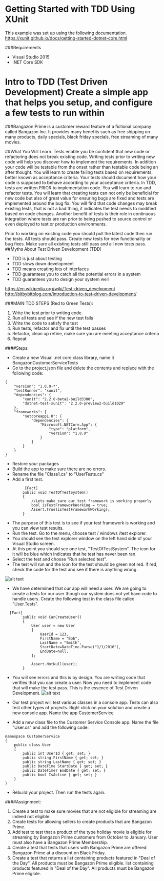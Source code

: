 # Getting Started with TDD Using XUnit


This example was set up using the following documentation. 
https://xunit.github.io/docs/getting-started-dotnet-core.html

###Requirements
* Visual Studio 2015
* .NET Core SDK

# Intro to TDD (Test Driven Development) Create a simple app that helps you setup, and configure a few tests to run within

###Bangazon Prime is a customer reward feature of a fictional company called Bangazon Inc.
It provides many benefits such as free shipping on many products, daily specials, black friday specials, free streaming of many movies. 

##What You Will Learn.
Tests enable you be confident that new code or refactoring does not break existing code. Writing tests prior to writing new code will help you discover how to implement the requirements. In addition your code will be testable from the onset rather than testable code being an after thought. You will learn to create failing tests based on requirements, better known as acceptance criteria. Your tests should document how your code is supposed to behave according to your acceptance criteria.  In TDD, tests are written PRIOR to implementation code. You will learn to run and refactor tests. You will learn that creating tests can not only be beneficial for new code but also of great value for ensuring bugs are fixed and tests are implemented around the bug fix. You will find that code changes may break existing tests, that is not a bad thing, it indicates the test needs to modified based on code changes.  Another benefit of tests is their role in continuous integration where tests are ran prior to being pushed to source control or even deployed to test or production environments. 

Prior to working on existing code you should pull the latest code then run the tests. All tests should pass. Create new tests for new functionality or bug fixes. Make sure all existing tests still pass and all new tests pass. 
##Myths About Test Driven Development (TDD)
   * TDD is just about testing
   * TDD slows down development
   * TDD means creating lots of interfaces
   * TDD guarantees you to catch all the potential errors in a system
   * TDD guarantees you to design your system well

https://en.wikipedia.org/wiki/Test-driven_development
http://bitbybitblog.com/introduction-to-test-driven-development/


###MAIN TDD STEPS (Red to Green Tests):
   1. Write the test prior to writing code.
   2. Run all tests and see if the new test fails
   3. Write the code to satisfy the test
   4. Run tests, refactor and fix until the test passes
   5. Refactor, clean up refine, make sure you are meeting acceptance criteria
   6. Repeat 


####Steps: 
* Create a new Visual .net core class library, name it BangazonCustomerServiceTests
* Go to the project.json file and delete the contents and replace with the following code: 
```
{
    "version": "1.0.0-*",
    "testRunner": "xunit",
    "dependencies": {
        "xunit": "2.2.0-beta2-build3300",
        "dotnet-test-xunit": "2.2.0-preview2-build1029"
    },
    "frameworks": {
        "netcoreapp1.0": {
            "dependencies": {
                "Microsoft.NETCore.App": {
                    "type": "platform",
                    "version": "1.0.0"
                }
            }
        }
    }
}
```
* Restore your packages
* Build the app to make sure there are no errors.
* Rename the file "Class1.cs" to "UserTests.cs"
* Add a first test. 
```
         [Fact]
        public void TestOfTestSystem()
        {
            //Lets make sure our test framework is working properly
            bool isTestFrameworkWorking = true;
            Assert.True(isTestFrameworkWorking);
        }
```
* The purpose of this test is to see if your test framework is working and you can view test results.
* Run the test. Go to the menu, choose test / windows /test explorer. 
* You should see the test explorer window on the left hand side of your Visual Studio screen.
* At this point you should see one test, "TestOfTestSystem". The icon for it will be blue which indicates that he
test has never been ran.
* Select the test and choose "Run selected test". 
* The test will run and the icon for the test should be green not red. If red, check the code for the test and see if there is anything wrong.


![alt text](https://github.com/dtinsley333/CustomerServiceTests/blob/master/TestRunner.png "Run a first test")

* We have determined that our app will need a user. We are going to create a tests for our user though our system does not yet have code to handle users.  Create the following test in the class file called "User.Tests". 
```
  [Fact]
        public void CanCreateUser()
        {
            User user = new User
            {
                UserId = 123,
                FirstName = "Bob",
                LastName = "Smith",
                StartDate=DateTime.Parse("1/1/2016"),
                EndDate=null,
            };

            Assert.NotNull(user);
        }
```
* You will see errors and this is by design. You are writing code that verifies that you can create a user. Now you need to implement code that will make the test pass. This is the essence of Test Driven Development. 
![alt text](https://github.com/dtinsley333/CustomerServiceTests/blob/master/NonCompilingUserTest.png "Test fails prior to implementing code.")

* Our test project will test various classes in a console app. Tests can also test other types of projects. Right click on your solution and create a new console app. Name the app CustomerService
* Add a new class file to the Customer Service Console app. Name the file "User.cs" and add the following code:
```
namespace CustomerService
{
    public class User
    {
        public int UserId { get; set; }
        public string FirstName { get; set; }
        public string LastName { get; set; }
        public DateTime StartDate { get; set; }
        public DateTime? EndDate { get; set; }
        public bool IsActive { get; set; }
    }
}
```
* Rebuild your project. Then run the tests again. 

####Assignment:
 1. Create a test to make sure movies that are not eligible for streaming are indeed not eligible.
 2. Create tests for allowing sellers to create products that are Bangazon Prime.
 3. Add test to test that a product of the type holiday movie is eligible for streaming by Bangazon Prime customers from October to   January. User must also have a Bangazon Prime Membership.
 4. Create a test that tests that users with Bangazon Prime are offered Bangazon Prime at a discount on Black Friday.
 5. Create a test that returns a list containing products featured in "Deal of the Day". All products must be Bangazon Prime eligible. list containing products featured in "Deal of the Day". All products must be Bangazon Prime eligible. 
   






